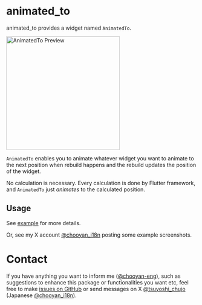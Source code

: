 # animated_to

animated_to provides a widget named `AnimatedTo`. 

<img src="https://github.com/chooyan-eng/animated_to/raw/main/assets/animated_to.gif" alt="AnimatedTo Preview" width="300"/>

`AnimatedTo` enables you to animate whatever widget you want to animate to the next position when rebuild happens and the rebuild updates the position of the widget.

No calculation is necessary. Every calculation is done by Flutter framework, and `AnimatedTo` just _animates_ to the calculated position.

## Usage

See [example](example) for more details.

Or, see my X account [@chooyan_i18n](https://x.com/chooyan_i18n) posting some example screenshots.

# Contact

If you have anything you want to inform me ([@chooyan-eng](https://github.com/chooyan-eng)), such as suggestions to enhance this package or functionalities you want etc, feel free to make [issues on GitHub](https://github.com/chooyan-eng/animated_to/issues) or send messages on X [@tsuyoshi_chujo](https://x.com/tsuyoshi_chujo) (Japanese [@chooyan_i18n](https://x.com/chooyan_i18n)).
